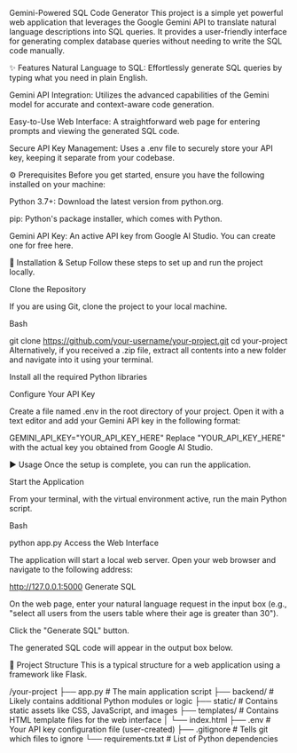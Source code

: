 Gemini-Powered SQL Code Generator
This project is a simple yet powerful web application that leverages the Google Gemini API to translate natural language descriptions into SQL queries. It provides a user-friendly interface for generating complex database queries without needing to write the SQL code manually.

✨ Features
Natural Language to SQL: Effortlessly generate SQL queries by typing what you need in plain English.

Gemini API Integration: Utilizes the advanced capabilities of the Gemini model for accurate and context-aware code generation.

Easy-to-Use Web Interface: A straightforward web page for entering prompts and viewing the generated SQL code.

Secure API Key Management: Uses a .env file to securely store your API key, keeping it separate from your codebase.

⚙️ Prerequisites
Before you get started, ensure you have the following installed on your machine:

Python 3.7+: Download the latest version from python.org.

pip: Python's package installer, which comes with Python.

Gemini API Key: An active API key from Google AI Studio. You can create one for free here.

🚀 Installation & Setup
Follow these steps to set up and run the project locally.

Clone the Repository

If you are using Git, clone the project to your local machine.

Bash

git clone https://github.com/your-username/your-project.git
cd your-project
Alternatively, if you received a .zip file, extract all contents into a new folder and navigate into it using your terminal.



Install all the required Python libraries 


Configure Your API Key

Create a file named .env in the root directory of your project. Open it with a text editor and add your Gemini API key in the following format:

GEMINI_API_KEY="YOUR_API_KEY_HERE"
Replace "YOUR_API_KEY_HERE" with the actual key you obtained from Google AI Studio.

▶️ Usage
Once the setup is complete, you can run the application.

Start the Application

From your terminal, with the virtual environment active, run the main Python script.

Bash

python app.py
Access the Web Interface

The application will start a local web server. Open your web browser and navigate to the following address:

http://127.0.0.1:5000
Generate SQL

On the web page, enter your natural language request in the input box (e.g., "select all users from the users table where their age is greater than 30").

Click the "Generate SQL" button.

The generated SQL code will appear in the output box below.

📁 Project Structure
This is a typical structure for a web application using a framework like Flask.

/your-project
├── app.py             # The main application script
├── backend/           # Likely contains additional Python modules or logic
├── static/            # Contains static assets like CSS, JavaScript, and images
├── templates/         # Contains HTML template files for the web interface
│   └── index.html
├── .env               # Your API key configuration file (user-created)
├── .gitignore         # Tells git which files to ignore
└── requirements.txt   # List of Python dependencies
